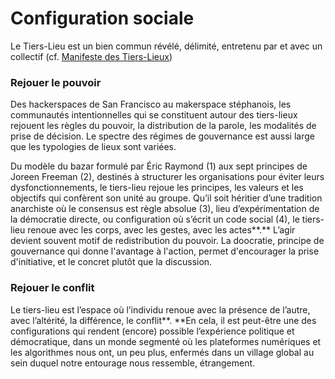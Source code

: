 # Configuration sociale

Le Tiers-Lieu est un bien commun révélé, délimité, entretenu par et avec un collectif \(cf. [Manifeste des Tiers-Lieux](http://movilab.org/index.php?title=Le_manifeste_des_Tiers_Lieux)\)

### **Rejouer le pouvoir**

Des hackerspaces de San Francisco au makerspace stéphanois, les communautés intentionnelles qui se constituent autour des tiers-lieux rejouent les règles du pouvoir, la distribution de la parole, les modalités de prise de décision. Le spectre des régimes de gouvernance est aussi large que les typologies de lieux sont variées.

Du modèle du bazar formulé par Éric Raymond \(1\) aux sept principes de Joreen Freeman \(2\), destinés à structurer les organisations pour éviter leurs dysfonctionnements, le tiers-lieu rejoue les principes, les valeurs et les objectifs qui confèrent son unité au groupe. Qu’il soit héritier d’une tradition anarchiste où le consensus est règle absolue \(3\), lieu d’expérimentation de la démocratie directe, ou configuration où s’écrit un code social \(4\), le tiers-lieu renoue avec les corps, avec les gestes, avec les actes**.** L’agir devient souvent motif de redistribution du pouvoir. La doocratie, principe de gouvernance qui donne l'avantage à l'action, permet d'encourager la prise d'initiative, et le concret plutôt que la discussion.

### **Rejouer le conflit**

Le tiers-lieu est l’espace où l’individu renoue avec la présence de l’autre, avec l’altérité, la différence, le conflit**. **En cela, il est peut-être une des configurations qui rendent \(encore\) possible l’expérience politique et démocratique, dans un monde segmenté où les plateformes numériques et les algorithmes nous ont, un peu plus, enfermés dans un village global au sein duquel notre entourage nous ressemble, étrangement.

